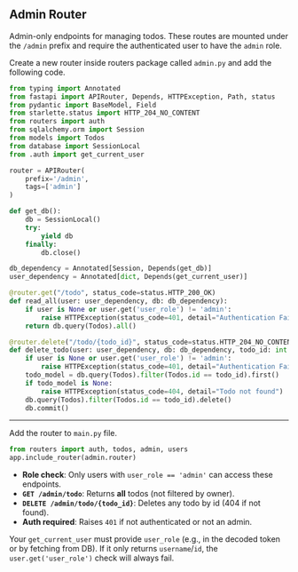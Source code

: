## Admin Router

Admin-only endpoints for managing todos. These routes are mounted under the `/admin` prefix and require the authenticated user to have the `admin` role.

Create a new router inside routers package called `admin.py` and add the following code.

```python
from typing import Annotated
from fastapi import APIRouter, Depends, HTTPException, Path, status
from pydantic import BaseModel, Field
from starlette.status import HTTP_204_NO_CONTENT
from routers import auth
from sqlalchemy.orm import Session
from models import Todos
from database import SessionLocal
from .auth import get_current_user

router = APIRouter(
    prefix='/admin',
    tags=['admin']
)

def get_db():
    db = SessionLocal()
    try:
        yield db
    finally:
        db.close()

db_dependency = Annotated[Session, Depends(get_db)]
user_dependency = Annotated[dict, Depends(get_current_user)]

@router.get("/todo", status_code=status.HTTP_200_OK)
def read_all(user: user_dependency, db: db_dependency):
    if user is None or user.get('user_role') != 'admin':
        raise HTTPException(status_code=401, detail="Authentication Failed")
    return db.query(Todos).all()

@router.delete("/todo/{todo_id}", status_code=status.HTTP_204_NO_CONTENT)
def delete_todo(user: user_dependency, db: db_dependency, todo_id: int = Path(gt=0)):
    if user is None or user.get('user_role') != 'admin':
        raise HTTPException(status_code=401, detail="Authentication Failed")
    todo_model = db.query(Todos).filter(Todos.id == todo_id).first()
    if todo_model is None:
        raise HTTPException(status_code=404, detail="Todo not found")
    db.query(Todos).filter(Todos.id == todo_id).delete()
    db.commit()
```

---

Add the router to `main.py` file.

```python
from routers import auth, todos, admin, users
app.include_router(admin.router)
```

- **Role check**: Only users with `user_role == 'admin'` can access these endpoints.
- **`GET /admin/todo`**: Returns **all** todos (not filtered by owner).
- **`DELETE /admin/todo/{todo_id}`**: Deletes any todo by id (404 if not found).
- **Auth required**: Raises `401` if not authenticated or not an admin.

Your `get_current_user` must provide `user_role` (e.g., in the decoded token or by fetching from DB). If it only returns `username`/`id`, the `user.get('user_role')` check will always fail.
